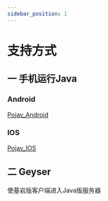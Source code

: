```yaml
---
sidebar_position: 1
---
```


# 支持方式

## 一 手机运行Java

### Android

[Pojav_Android](Pojav_Android.md)

### IOS

[Pojav_IOS](Pojav_iOS.md)

## 二 Geyser

使基岩版客户端进入Java版服务器
